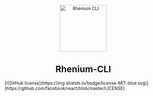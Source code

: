 <div align="center">
  <a href="https://github.com/Kurzdor/rhenium-cli" target="_blank" rel="noopener noreferrer"><img width="150" alt="Rhenium CLI" title="Rhenium CLI" src="https://github.com/Kurzdor/rhenium-cli/blob/master/media/Logo.png"></a>
  <h1>Rhenium-CLI</h1>
</div>
[![GitHub license](https://img.shields.io/badge/license-MIT-blue.svg)](https://github.com/facebook/react/blob/master/LICENSE)
<!-- [![Version](https://img.shields.io/badge/version-v1.0.0--alpha.0-brightgreen.svg)] -->

<br />
